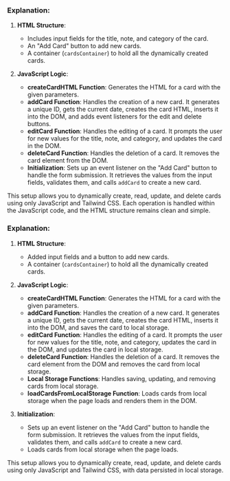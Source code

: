 ### Explanation:

1. **HTML Structure**:

   - Includes input fields for the title, note, and category of the card.
   - An "Add Card" button to add new cards.
   - A container (`cardsContainer`) to hold all the dynamically created cards.

2. **JavaScript Logic**:
   - **createCardHTML Function**: Generates the HTML for a card with the given parameters.
   - **addCard Function**: Handles the creation of a new card. It generates a unique ID, gets the current date, creates the card HTML, inserts it into the DOM, and adds event listeners for the edit and delete buttons.
   - **editCard Function**: Handles the editing of a card. It prompts the user for new values for the title, note, and category, and updates the card in the DOM.
   - **deleteCard Function**: Handles the deletion of a card. It removes the card element from the DOM.
   - **Initialization**: Sets up an event listener on the "Add Card" button to handle the form submission. It retrieves the values from the input fields, validates them, and calls `addCard` to create a new card.

This setup allows you to dynamically create, read, update, and delete cards using only JavaScript and Tailwind CSS. Each operation is handled within the JavaScript code, and the HTML structure remains clean and simple.

### Explanation:

1. **HTML Structure**:

   - Added input fields and a button to add new cards.
   - A container (`cardsContainer`) to hold all the dynamically created cards.

2. **JavaScript Logic**:

   - **createCardHTML Function**: Generates the HTML for a card with the given parameters.
   - **addCard Function**: Handles the creation of a new card. It generates a unique ID, gets the current date, creates the card HTML, inserts it into the DOM, and saves the card to local storage.
   - **editCard Function**: Handles the editing of a card. It prompts the user for new values for the title, note, and category, updates the card in the DOM, and updates the card in local storage.
   - **deleteCard Function**: Handles the deletion of a card. It removes the card element from the DOM and removes the card from local storage.
   - **Local Storage Functions**: Handles saving, updating, and removing cards from local storage.
   - **loadCardsFromLocalStorage Function**: Loads cards from local storage when the page loads and renders them in the DOM.

3. **Initialization**:
   - Sets up an event listener on the "Add Card" button to handle the form submission. It retrieves the values from the input fields, validates them, and calls `addCard` to create a new card.
   - Loads cards from local storage when the page loads.

This setup allows you to dynamically create, read, update, and delete cards using only JavaScript and Tailwind CSS, with data persisted in local storage.
